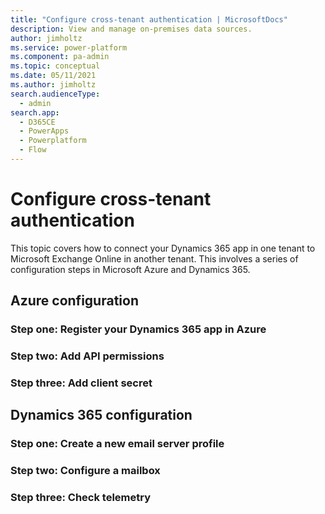 ```yaml
---
title: "Configure cross-tenant authentication | MicrosoftDocs"
description: View and manage on-premises data sources.
author: jimholtz
ms.service: power-platform
ms.component: pa-admin
ms.topic: conceptual
ms.date: 05/11/2021
ms.author: jimholtz 
search.audienceType: 
  - admin
search.app:
  - D365CE
  - PowerApps
  - Powerplatform
  - Flow
---
```

# Configure cross-tenant authentication

This topic covers how to connect your Dynamics 365 app in one tenant to Microsoft Exchange Online in another tenant. This involves a series of configuration steps in Microsoft Azure and Dynamics 365.

## Azure configuration



### Step one: Register your Dynamics 365 app in Azure


### Step two: Add API permissions

### Step three: Add client secret



## Dynamics 365 configuration

### Step one: Create a new email server profile

### Step two: Configure a mailbox

### Step three: Check telemetry

